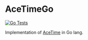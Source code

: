 # AceTimeGo

[![Go Tests](https://github.com/bxparks/AceTimeGo/actions/workflows/verify.yml/badge.svg)](https://github.com/bxparks/AceTimeGo/actions/workflows/verify.yml)

Implementation of [AceTime](https://github.com/bxparks/AceTime) in Go lang.
